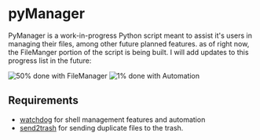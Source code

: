 # pyManager

PyManager is a work-in-progress Python script meant to assist it's users in managing their files, among other future planned features. as of right now, the FileManger portion of the script is being built. I will add updates to this progress list in the future:

![50% done with FileManager](https://progress-bar.dev/80/?title=FileManager)
![1% done with Automation](https://progress-bar.dev/1/?title=Automation)

## Requirements

+ [watchdog](https://github.com/gorakhargosh/watchdog) for shell management features and automation
+ [send2trash](https://github.com/arsenetar/send2trash) for sending duplicate files to the trash.
